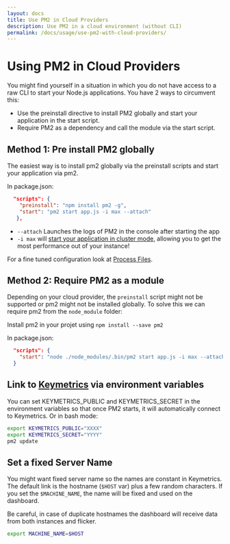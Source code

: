 ```yaml
---
layout: docs
title: Use PM2 in Cloud Providers
description: Use PM2 in a cloud environment (without CLI)
permalink: /docs/usage/use-pm2-with-cloud-providers/
---
```


# Using PM2 in Cloud Providers

You might find yourself in a situation in which you do not have access to a raw CLI to start your Node.js applications. You have 2 ways to circumvent this:
* Use the preinstall directive to install PM2 globally and start your application in the start script.
* Require PM2 as a dependency and call the module via the start script.

## Method 1: Pre install PM2 globally

The easiest way is to install pm2 globally via the preinstall scripts and start your application via pm2.

In package.json:

```json
  "scripts": {
    "preinstall": "npm install pm2 -g",
    "start": "pm2 start app.js -i max --attach"
   },
```

* `--attach` Launches the logs of PM2 in the console after starting the app
* `-i max` will [start your application in cluster mode](http://pm2.keymetrics.io/docs/usage/cluster-mode/), allowing you to get the most performance out of your instance!

For a fine tuned configuration look at [Process Files](http://pm2.keymetrics.io/docs/usage/application-declaration/).

## Method 2: Require PM2 as a module

Depending on your cloud provider, the `preinstall` script might not be supported or pm2 might not be installed globally.
To solve this we can require pm2 from the `node_module` folder:

Install pm2 in your projet using `npm install --save pm2`

In package.json:

```json
  "scripts": {
    "start": "node ./node_modules/.bin/pm2 start app.js -i max --attach"
  }
```

## Link to [Keymetrics](https://keymetrics.io/) via environment variables

You can set KEYMETRICS_PUBLIC and KEYMETRICS_SECRET in the environment variables so that once PM2 starts, it will automatically connect to Keymetrics. Or in bash mode:

```bash
export KEYMETRICS_PUBLIC="XXXX"
export KEYMETRICS_SECRET="YYYY"
pm2 update
```

## Set a fixed Server Name

You might want fixed server name so the names are constant in Keymetrics. The default link is the hostname (`$HOST` var) plus a few random characters. If you set the `$MACHINE_NAME`, the name will be fixed and used on the dashboard.

Be careful, in case of duplicate hostnames the dashboard will receive data from both instances and flicker.


```bash
export MACHINE_NAME=$HOST
```
